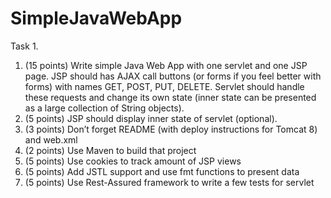 # SimpleJavaWebApp

Task 1.

1.	(15 points) Write simple Java Web App with one servlet and one JSP page. JSP should has
      AJAX call buttons (or forms if you feel better with forms) with names GET, POST, PUT, DELETE.
      Servlet should handle these requests and change its own state (inner state can be presented
      as a large collection of String objects).
2.	(5 points) JSP should display inner state of servlet (optional).
3.	(3 points) Don’t forget README (with deploy instructions for Tomcat 8) and web.xml
4.	(2 points) Use Maven to build that project
5.	(5 points) Use cookies to track amount of JSP views
6.	(5 points) Add JSTL support and use fmt functions to present data
7.	(5 points) Use Rest-Assured framework to write a few tests for servlet